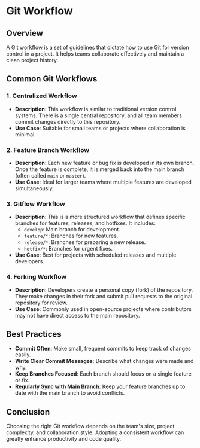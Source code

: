 # Git Workflow

## Overview
A Git workflow is a set of guidelines that dictate how to use Git for version control in a project. It helps teams collaborate effectively and maintain a clean project history.

## Common Git Workflows

### 1. Centralized Workflow
- **Description**: This workflow is similar to traditional version control systems. There is a single central repository, and all team members commit changes directly to this repository.
- **Use Case**: Suitable for small teams or projects where collaboration is minimal.

### 2. Feature Branch Workflow
- **Description**: Each new feature or bug fix is developed in its own branch. Once the feature is complete, it is merged back into the main branch (often called `main` or `master`).
- **Use Case**: Ideal for larger teams where multiple features are developed simultaneously.

### 3. Gitflow Workflow
- **Description**: This is a more structured workflow that defines specific branches for features, releases, and hotfixes. It includes:
  - `develop`: Main branch for development.
  - `feature/*`: Branches for new features.
  - `release/*`: Branches for preparing a new release.
  - `hotfix/*`: Branches for urgent fixes.
- **Use Case**: Best for projects with scheduled releases and multiple developers.

### 4. Forking Workflow
- **Description**: Developers create a personal copy (fork) of the repository. They make changes in their fork and submit pull requests to the original repository for review.
- **Use Case**: Commonly used in open-source projects where contributors may not have direct access to the main repository.

## Best Practices
- **Commit Often**: Make small, frequent commits to keep track of changes easily.
- **Write Clear Commit Messages**: Describe what changes were made and why.
- **Keep Branches Focused**: Each branch should focus on a single feature or fix.
- **Regularly Sync with Main Branch**: Keep your feature branches up to date with the main branch to avoid conflicts.

## Conclusion
Choosing the right Git workflow depends on the team's size, project complexity, and collaboration style. Adopting a consistent workflow can greatly enhance productivity and code quality.